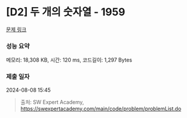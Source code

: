 # [D2] 두 개의 숫자열 - 1959 

[문제 링크](https://swexpertacademy.com/main/code/problem/problemDetail.do?contestProbId=AV5PpoFaAS4DFAUq) 

### 성능 요약

메모리: 18,308 KB, 시간: 120 ms, 코드길이: 1,297 Bytes

### 제출 일자

2024-08-08 15:45



> 출처: SW Expert Academy, https://swexpertacademy.com/main/code/problem/problemList.do